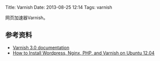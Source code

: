 Title: Varnish
Date: 2013-08-25 12:14
Tags: varnish

网页加速器Varnish。

## 参考资料

*  [Varnish 3.0 documentation](https://www.varnish-cache.org/docs/3.0/)
*  [How to Install Wordpress, Nginx, PHP, and Varnish on Ubuntu 12.04](https://www.digitalocean.com/community/articles/how-to-install-wordpress-nginx-php-and-varnish-on-ubuntu-12-04)


